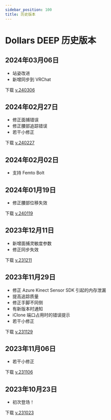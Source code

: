 ```yaml
---
sidebar_position: 100
title: 历史版本
---	
```


# Dollars DEEP 历史版本

## 2024年03月06日
- 站姿改进
- 新增同步到 VRChat

下载 [v.240306](https://kilimanjaro.sunnyview.tech/Dollars_DEEP_240306.zip)

## 2024年02月27日
- 修正面捕错误
- 修正腰部追踪错误
- 若干小修正

下载 [v.240227](https://kilimanjaro.sunnyview.tech/Dollars_DEEP_240227.zip)

## 2024年02月02日
- 支持 Femto Bolt

## 2024年01月19日
- 修正腰部位移失效

下载 [v.240119](https://kilimanjaro.sunnyview.tech/Dollars_DEEP_240119.zip)

## 2023年12月11日
- 新增面捕灵敏度参数
- 修正同步失效

下载 [v.231211](https://kilimanjaro.sunnyview.tech/Dollars_DEEP_231211.zip)

## 2023年11月29日
- 修正 Azure Kinect Sensor SDK 引起的内存泄漏
- 提高追踪质量
- 修正手脚不同侧
- 有新版本时通知
- iClone 端口占用时的错误提示
- 若干小修正

下载 [v.231129](https://kilimanjaro.sunnyview.tech/Dollars_DEEP_231129_2.zip)

## 2023年11月06日
- 若干小修正

下载 [v.231106](https://kilimanjaro.sunnyview.tech/Dollars_DEEP_231106.zip)


## 2023年10月23日
- 初次登场！

下载 [v.231023](https://kilimanjaro.sunnyview.tech/Dollars_DEEP_231023.zip)
